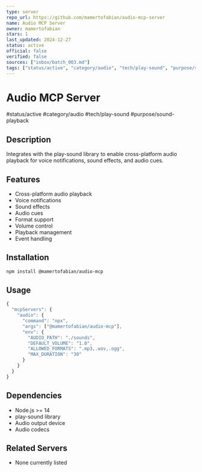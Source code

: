 ```yaml
---
type: server
repo_url: https://github.com/mamertofabian/audio-mcp-server
name: Audio MCP Server
owner: mamertofabian
stars: 1
last_updated: 2024-12-27
status: active
official: false
verified: false
sources: ["inbox/batch_003.md"]
tags: ["status/active", "category/audio", "tech/play-sound", "purpose/sound-playback"]
---
```


# Audio MCP Server

#status/active #category/audio #tech/play-sound #purpose/sound-playback

## Description

Integrates with the play-sound library to enable cross-platform audio playback for voice notifications, sound effects, and audio cues.

## Features

- Cross-platform audio playback
- Voice notifications
- Sound effects
- Audio cues
- Format support
- Volume control
- Playback management
- Event handling

## Installation

```bash
npm install @mamertofabian/audio-mcp
```

## Usage

```javascript
{
  "mcpServers": {
    "audio": {
      "command": "npx",
      "args": ["@mamertofabian/audio-mcp"],
      "env": {
        "AUDIO_PATH": "./sounds",
        "DEFAULT_VOLUME": "1.0",
        "ALLOWED_FORMATS": ".mp3,.wav,.ogg",
        "MAX_DURATION": "30"
      }
    }
  }
}
```

## Dependencies

- Node.js >= 14
- play-sound library
- Audio output device
- Audio codecs

## Related Servers

- None currently listed